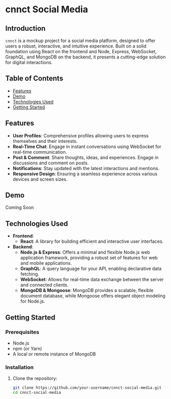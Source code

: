 # cnnct Social Media

## Introduction

`cnnct` is a mockup project for a social media platform, designed to offer users a robust, interactive, and intuitive experience. Built on a solid foundation using React on the frontend and Node, Express, WebSocket, GraphQL, and MongoDB on the backend, it presents a cutting-edge solution for digital interactions.

## Table of Contents

- [Features](#features)
- [Demo](#demo)
- [Technologies Used](#technologies-used)
- [Getting Started](#getting-started)

## Features

- **User Profiles**: Comprehensive profiles allowing users to express themselves and their interests.
- **Real-Time Chat**: Engage in instant conversations using WebSocket for real-time communication.
- **Post & Comment**: Share thoughts, ideas, and experiences. Engage in discussions and comment on posts.
- **Notifications**: Stay updated with the latest interactions and mentions.
- **Responsive Design**: Ensuring a seamless experience across various devices and screen sizes.

## Demo

Coming Soon

## Technologies Used

- **Frontend**:
  - **React**: A library for building efficient and interactive user interfaces.
- **Backend**:
  - **Node.js & Express**: Offers a minimal and flexible Node.js web application framework, providing a robust set of features for web and mobile applications.
  - **GraphQL**: A query language for your API, enabling declarative data fetching.
  - **WebSocket**: Allows for real-time data exchange between the server and connected clients.
  - **MongoDB & Mongoose**: MongoDB provides a scalable, flexible document database, while Mongoose offers elegant object modeling for Node.js.

## Getting Started

### Prerequisites

- Node.js
- npm (or Yarn)
- A local or remote instance of MongoDB

### Installation

1. Clone the repository:

   ```bash
   git clone https://github.com/your-username/cnnct-social-media.git
   cd cnnct-social-media
   ```
